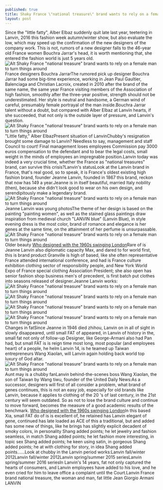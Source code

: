 ```yaml
---
published: true
title: Shaky France \"national treasure\" brand wants to rely on a female man to turn things around
layout: post
---
```

Since the \"little fatty\", Alber Elbaz suddenly quit late last year, teetering in Lanvin, 2016 this fashion week autumn/winter show, but also evaluate the low, which may speed up the confirmation of the new designers of the company work. This is not, rumors of a new designer falls to the 46-year old France women Bouchra Jarrar\'s head, it is worth mentioning that, she entered the fashion world is just 5 years old.![Alt Shaky France \"national treasure\" brand wants to rely on a female man to turn things around](https://c2.staticflickr.com/2/1639/25668793635_38bfc12848_z.jpg)France designers Bouchra JarrarThe rumored pick up designer Bouchra Jarrar had some big-time experience, working in Jean Paul Gaultier, Balenciaga and Christian Lacroix, created in 2010 after the brand of the same name, the same year France visiting members of the Association of high fashion, smoothly after the three-year positive, strength should not be underestimated. Her style is neutral and handsome, a German wind of careful, presumably female portrayal of the man inside.Bouchra Jarrar talent without a doubt, but compared with Alber Elbaz at Lanvin hearts, if she succeeded, that not only is the outside layer of pressure, and Lanvin\'s question.![Alt Shaky France \"national treasure\" brand wants to rely on a female man to turn things around](https://c2.staticflickr.com/2/1568/25038268164_21e1a80a7b_z.jpg)\"Little fatty,\" Alber ElbazPresent situation of LanvinChubby\'s resignation brought some damage to Lanvin? Needless to say, management and staff Council to court! Final management loses employees Commission pay 3000 euros compensation to the defendant and to bear the legal costs, small weight in the minds of employees an impregnable position.Lanvin today was indeed a very crucial time, whether the France as \"national treasures\" brand, can survive this crisis?Lanvin\'s statusLook at the Lanvin brand in France, that\'s real good, so to speak, it is France\'s oldest existing high fashion brand, founder Jeanne Lanvin, founded in 1867 this brand, reckon that now has 149 a year.Jeanne is in itself beautiful, married Italy nobility (then), because she didn\'t look good to wear on his own design, and serendipitously make a legendary brand.![Alt Shaky France \"national treasure\" brand wants to rely on a female man to turn things around](https://c2.staticflickr.com/2/1552/25038280354_7c110df8fe.jpg)Jeanne Lanvin was young photosThe theme of her design is based on the painting \"painting women\", as well as the stained glass paintings draw inspiration from medieval church \"LANVIN blue\" (Lanvin Blue), in style evening dress is the most color, brand of romance and elegance is her genes at the same time, on the attainment of her perfume is unsurpassable.![Alt Shaky France \"national treasure\" brand wants to rely on a female man to turn things around](https://c2.staticflickr.com/2/1684/25038288134_e477fc7bc4_b.jpg)Older beauty [Who designed with the 1960s swinging London](http://www.faybag.com/2015/12/22/who-designed-with-the-1960s-swinging-london/)Rare of is Jeanne Lanvin also diplomatic capacity Max, and dared to for world first, this is brand product Granville is high of based, like she often representative France attended international conference, and had is France culture exhibition clothing sector of responsibility people, and New York World Expo of France special clothing Association President; she also open has senior fashion shop business men\'s of precedent, is first batch put clothes into seasons released of designer.Jeanne Lanvin works:![Alt Shaky France \"national treasure\" brand wants to rely on a female man to turn things around](https://c2.staticflickr.com/2/1539/25367969820_f042df6515_z.jpg)![Alt Shaky France \"national treasure\" brand wants to rely on a female man to turn things around](https://c2.staticflickr.com/2/1710/25042083043_5a893fd4e1_b.jpg)![Alt Shaky France \"national treasure\" brand wants to rely on a female man to turn things around](https://c2.staticflickr.com/2/1659/25038309584_09fc1a502d_b.jpg)![Alt Shaky France \"national treasure\" brand wants to rely on a female man to turn things around](https://c2.staticflickr.com/2/1653/25668848905_bb4aaa4419_b.jpg)Changes in fatSince Jeanne in 1946 died zhihou, Lanvin on in all of sight in slowly disappeared, until small FAT of appeared, in Lanvin of history in the, small fat not only of follow-up Designer, like George-Armani also had Pan had, but small FAT is is reign time most long, most popular (and employees heart) of a people, he helm Lanvin 14, is he teamed up Taiwan entrepreneurs Wang Xiaolan, will Lanvin again holding back world top luxury of God altar.![Alt Shaky France \"national treasure\" brand wants to rely on a female man to turn things around](https://c2.staticflickr.com/2/1647/25642686166_05b6a6571c_z.jpg)Aunt may is a chubby fanLanvin behind-the-scenes boss Wang Xiaolan, the son of Taiwan by Wang tiwu, founder of the United Daily News:As a successor, designers will first of all consider a problem, what brand of genes continues, this is not an easy job, especially for old brands like Lanvin, because it applies to clothing of the 20 \'s of last century, in the 21st century will seem outdated. So as not to lose the brand culture and continue to move forward, becomes the measure of a good academic results of the benchmark. [Who designed with the 1960s swinging London](http://www.faybag.com/2015/12/22/who-designed-with-the-1960s-swinging-london/)In this based Xia, small FAT do of is is excellent of, he retained has Lanvin elegant of gene, continued has late loaded as ACE of this a traditional, but and added has some new of things, like he brings has slightly explicit decadent of smoky colors, in personality Shang added points; he let jewelry and fashion seamless, in match Shang added points; he let fashion more interesting, in topic sex Shang added points; he keen using satin, in gorgeous Shang added points; he at with clothing for story, in idea Shang added points......Look at chubby in the Lanvin period works:Lanvin fall/winter 2012Lanvin fall/winter 2012Lanvin spring/summer 2015 seriesLanvin spring/summer 2016 seriesIn Lanvin\'s 14 years, fat not only captured the hearts of consumers, and Lanvin employees have added to his love, and he even cried for him to leave office a complaint until the Court.Lanvin France brand national treasure, the woman and man, fat little Jean Giorgio Armani LANVIN